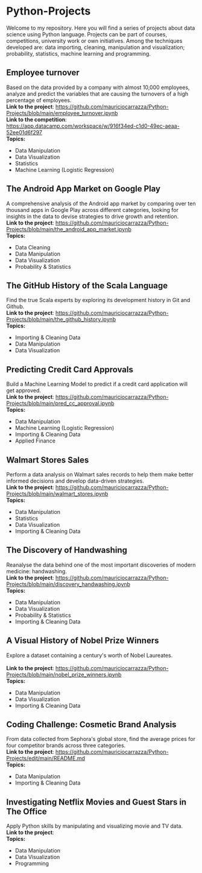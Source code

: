 # Python-Projects
Welcome to my repository. Here you will find a series of projects about data science using Python language. Projects can be part of courses, competitions, university work or own initiatives. Among the techniques developed are: data importing, cleaning, manipulation and visualization; probability, statistics, machine learning and programming.

## Employee turnover
Based on the data provided by a company with almost 10,000 employees, analyze and predict the variables that are causing the turnovers of a high percentage of employees. <br />
**Link to the project**: https://github.com/mauriciocarrazza/Python-Projects/blob/main/employee_turnover.ipynb <br />
**Link to the competition**: https://app.datacamp.com/workspace/w/916f34ed-c1d0-49ec-aeaa-52ee01d6f297 <br />
**Topics:** 
- Data Manipulation
- Data Visualization
- Statistics
- Machine Learning (Logistic Regression)

## The Android App Market on Google Play
A comprehensive analysis of the Android app market by comparing over ten thousand apps in Google Play across different categories, looking for insights in the data to devise strategies to drive growth and retention. <br />
**Link to the project**: https://github.com/mauriciocarrazza/Python-Projects/blob/main/the_android_app_market.ipynb <br /> 
**Topics:** 
- Data Cleaning
- Data Manipulation
- Data Visualization
- Probability & Statistics

## The GitHub History of the Scala Language
Find the true Scala experts by exploring its development history in Git and Github. <br />
**Link to the project**: https://github.com/mauriciocarrazza/Python-Projects/blob/main/the_github_history.ipynb <br /> 
**Topics:** 
- Importing & Cleaning Data
- Data Manipulation
- Data Visualization

## Predicting Credit Card Approvals
Build a Machine Learning Model to predict if a credit card application will get approved. <br />
**Link to the project**: https://github.com/mauriciocarrazza/Python-Projects/blob/main/pred_cc_approval.ipynb <br /> 
**Topics:** 
- Data Manipulation
- Machine Learning (Logistic Regression)
- Importing & Cleaning Data
- Applied Finance

## Walmart Stores Sales
Perform a data analysis on Walmart sales records to help them make better informed decisions and develop data-driven strategies. <br />
**Link to the project**: https://github.com/mauriciocarrazza/Python-Projects/blob/main/walmart_stores.ipynb <br /> 
**Topics:** 
- Data Manipulation
- Statistics
- Data Visualization
- Importing & Cleaning Data

## The Discovery of Handwashing
Reanalyse the data behind one of the most important discoveries of modern medicine: handwashing. <br />
**Link to the project**: https://github.com/mauriciocarrazza/Python-Projects/blob/main/discovery_handwashing.ipynb <br /> 
**Topics:** 
- Data Manipulation
- Data Visualization
- Probability & Statistics
- Importing & Cleaning Data

## A Visual History of Nobel Prize Winners
Explore a dataset containing a century's worth of Nobel Laureates. <br />
<br />
**Link to the project**: https://github.com/mauriciocarrazza/Python-Projects/blob/main/nobel_prize_winners.ipynb <br /> 
**Topics:** 
- Data Manipulation
- Data Visualization
- Importing & Cleaning Data

## Coding Challenge: Cosmetic Brand Analysis
From data collected from Sephora's global store, find the average prices for four competitor brands across three categories. <br />
**Link to the project**: https://github.com/mauriciocarrazza/Python-Projects/edit/main/README.md <br /> 
**Topics:** 
- Data Manipulation
- Importing & Cleaning Data

## Investigating Netflix Movies and Guest Stars in The Office
Apply Python skills by manipulating and visualizing movie and TV data. <br />
**Link to the project**: <br /> 
**Topics:** 
- Data Manipulation
- Data Visualization
- Programming
